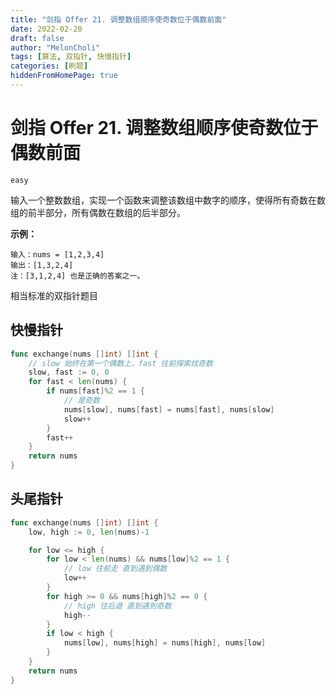 ```yaml
---
title: "剑指 Offer 21. 调整数组顺序使奇数位于偶数前面"
date: 2022-02-20
draft: false
author: "MelonCholi"
tags: [算法, 双指针, 快慢指针]
categories: [刷题]
hiddenFromHomePage: true
---
```


# 剑指 Offer 21. 调整数组顺序使奇数位于偶数前面

`easy`

输入一个整数数组，实现一个函数来调整该数组中数字的顺序，使得所有奇数在数组的前半部分，所有偶数在数组的后半部分。

**示例：**

```
输入：nums = [1,2,3,4]
输出：[1,3,2,4] 
注：[3,1,2,4] 也是正确的答案之一。
```

相当标准的双指针题目

## 快慢指针

```go
func exchange(nums []int) []int {
	// slow 始终在第一个偶数上，fast 往前探索找奇数
	slow, fast := 0, 0
	for fast < len(nums) {
		if nums[fast]%2 == 1 {
            // 是奇数
			nums[slow], nums[fast] = nums[fast], nums[slow]
			slow++
		}
		fast++
	}
	return nums
}
```

## 头尾指针

```go
func exchange(nums []int) []int {
	low, high := 0, len(nums)-1

	for low <= high {
		for low < len(nums) && nums[low]%2 == 1 {
			// low 往前走 直到遇到偶数
			low++
		}
		for high >= 0 && nums[high]%2 == 0 {
			// high 往后退 直到遇到奇数
			high--
		}
		if low < high {
			nums[low], nums[high] = nums[high], nums[low]
		}
	}
	return nums
}
```


